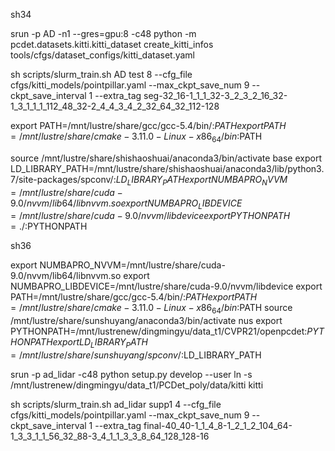 sh34

srun -p AD -n1 --gres=gpu:8 -c48 python -m pcdet.datasets.kitti.kitti_dataset create_kitti_infos tools/cfgs/dataset_configs/kitti_dataset.yaml

sh scripts/slurm_train.sh AD test 8 --cfg_file cfgs/kitti_models/pointpillar.yaml --max_ckpt_save_num 9 --ckpt_save_interval 1 --extra_tag seg-32_16-1_1_1_32-3_2_3_2_16_32-1_3_1_1_1_112_48_32-2_4_4_3_4_2_32_64_32_112-128

export PATH=/mnt/lustre/share/gcc/gcc-5.4/bin/:$PATH
export PATH=/mnt/lustre/share/cmake-3.11.0-Linux-x86_64/bin:$PATH

source /mnt/lustre/share/shishaoshuai/anaconda3/bin/activate base
export LD_LIBRARY_PATH=/mnt/lustre/share/shishaoshuai/anaconda3/lib/python3.7/site-packages/spconv/:$LD_LIBRARY_PATH
export NUMBAPRO_NVVM=/mnt/lustre/share/cuda-9.0/nvvm/lib64/libnvvm.so
export NUMBAPRO_LIBDEVICE=/mnt/lustre/share/cuda-9.0/nvvm/libdevice
export PYTHONPATH=./:$PYTHONPATH


sh36

export NUMBAPRO_NVVM=/mnt/lustre/share/cuda-9.0/nvvm/lib64/libnvvm.so
export NUMBAPRO_LIBDEVICE=/mnt/lustre/share/cuda-9.0/nvvm/libdevice
export PATH=/mnt/lustre/share/gcc/gcc-5.4/bin/:$PATH
export PATH=/mnt/lustre/share/cmake-3.11.0-Linux-x86_64/bin:$PATH
source /mnt/lustre/share/sunshuyang/anaconda3/bin/activate nus
export PYTHONPATH=/mnt/lustrenew/dingmingyu/data_t1/CVPR21/openpcdet:$PYTHONPATH
export LD_LIBRARY_PATH=/mnt/lustre/share/sunshuyang/spconv/:$LD_LIBRARY_PATH

srun -p ad_lidar -c48  python setup.py develop --user
ln -s /mnt/lustrenew/dingmingyu/data_t1/PCDet_poly/data/kitti kitti

sh scripts/slurm_train.sh ad_lidar supp1 4 --cfg_file cfgs/kitti_models/pointpillar.yaml --max_ckpt_save_num 9 --ckpt_save_interval 1 --extra_tag final-40_40-1_1_4_8-1_2_1_2_104_64-1_3_3_1_1_56_32_88-3_4_1_1_3_3_8_64_128_128-16
